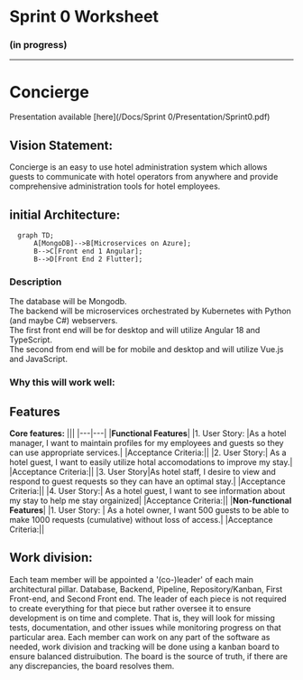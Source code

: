 # Sprint 0 Worksheet 
### (in progress)

***
# **Concierge**

Presentation available [here](/Docs/Sprint 0/Presentation/Sprint0.pdf)
## Vision Statement:

Concierge is an easy to use hotel administration system which allows guests to communicate with hotel operators from anywhere and provide comprehensive administration tools for hotel employees.



## initial Architecture:

```mermaid
  graph TD;
      A[MongoDB]-->B[Microservices on Azure];
      B-->C[Front end 1 Angular];
      B-->D[Front End 2 Flutter];
```

### Description
The database will be Mongodb.\
The backend will be microservices orchestrated by Kubernetes with Python (and maybe C#) webservers.\
The first front end will be for desktop and will utilize Angular 18 and TypeScript.\
The second from end will be for mobile and desktop and will utilize Vue.js and JavaScript.

### Why this will work well:

## Features

**Core features:**
|||
|---|---|
|**Functional Features**|
|1. User Story: |As a hotel manager, I want to maintain profiles for my employees and guests so they can use appropriate services.|
|Acceptance Criteria:||
|2. User Story:| As a hotel guest, I want to easily utilize hotal accomodations to improve my stay.|
|Acceptance Criteria:||
|3. User Story|As hotel staff, I desire to view and respond to guest requests so they can have an optimal stay.|
|Acceptance Criteria:||
|4. User Story:| As a hotel guest, I want to see information about my stay to help me stay orgainized|
|Acceptance Criteria:||
|**Non-functional Features**|
|1. User Story: | As a hotel owner, I want 500 guests to be able to make 1000 requests (cumulative) without loss of access.|
|Acceptance Criteria:||


## Work division:

Each team member will be appointed a '(co-)leader' of each main architectural pillar.
Database, Backend, Pipeline, Repository/Kanban, First Front-end, and Second Front end.
The leader of each piece is not required to create everything for that piece but rather oversee it to ensure development is on time and complete. That is, they will look for missing tests, documentation, and other issues while monitoring progress on that particular area. Each member can work on any part of the software as needed, work division and tracking will be done using a kanban board to ensure balanced distruibution. The board is the source of truth, if there are any discrepancies, the board resolves them.